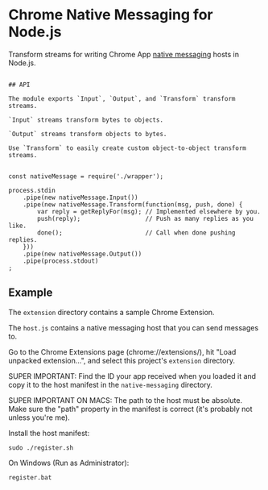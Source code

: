 # Chrome Native Messaging for Node.js

Transform streams for writing Chrome App [native messaging][1] hosts in Node.js.

[1]: https://developer.chrome.com/extensions/messaging#native-messaging

```

## API

The module exports `Input`, `Output`, and `Transform` transform streams.

`Input` streams transform bytes to objects.

`Output` streams transform objects to bytes.

Use `Transform` to easily create custom object-to-object transform streams.


const nativeMessage = require('./wrapper');

process.stdin
    .pipe(new nativeMessage.Input())
    .pipe(new nativeMessage.Transform(function(msg, push, done) {
        var reply = getReplyFor(msg); // Implemented elsewhere by you.
        push(reply);                  // Push as many replies as you like.
        done();                       // Call when done pushing replies.
    }))
    .pipe(new nativeMessage.Output())
    .pipe(process.stdout)
;
```

## Example

The `extension` directory contains a sample Chrome Extension.

The `host.js` contains a native messaging host that you can send
messages to.

Go to the Chrome Extensions page (chrome://extensions/), hit "Load unpacked
extension...", and select this project's `extension` directory.

SUPER IMPORTANT: Find the ID your app received when you loaded it and copy it
to the host manifest in the `native-messaging` directory.

SUPER IMPORTANT ON MACS: The path to the host must be absolute. Make sure the
"path" property in the manifest is correct (it's probably not unless you're me).

Install the host manifest:

```
sudo ./register.sh
```

On Windows (Run as Administrator):

```
register.bat
```
